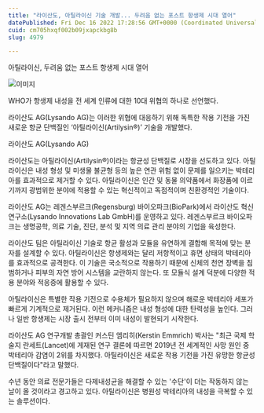 ```yaml
---
title: "라이산도, 아틸라이신 기술 개발... 두려움 없는 포스트 항생제 시대 열어"
datePublished: Fri Dec 16 2022 17:28:56 GMT+0000 (Coordinated Universal Time)
cuid: cm705hxqf002b09jxapckbg8b
slug: 4979

---
```



아틸라이신, 두려움 없는 포스트 항생제 시대 열어

![이미지](https://cdn.hashnode.com/res/hashnode/image/upload/v1739258319553/cb929a80-5c79-4a7d-adc0-94b0944b9e31.jpeg)

WHO가 항생제 내성을 전 세계 인류에 대한 10대 위협의 하나로 선언했다.

라이산도 AG(Lysando AG)는 이러한 위협에 대응하기 위해 독특한 작용 기전을 가진 새로운 항균 단백질인 ‘아틸라이신(Artilysin®)’ 기술을 개발했다.

라이산도 AG(Lysando AG)

라이산도는 아틸라이신(Artilysin®)이라는 항균성 단백질로 시장을 선도하고 있다. 아틸라이신은 내성 형성 및 미생물 불균형 등의 높은 연관 위험 없이 문제를 일으키는 박테리아를 효과적으로 제거할 수 있다. 아틸라이신은 인간 및 동물 의약품에서 화장품에 이르기까지 광범위한 분야에 적용할 수 있는 혁신적이고 독점적이며 친환경적인 기술이다.

라이산도 AG는 레겐스부르크(Regensburg) 바이오파크(BioPark)에서 라이산도 혁신 연구소(Lysando Innovations Lab GmbH)를 운영하고 있다. 레겐스부르크 바이오파크는 생명공학, 의료 기술, 진단, 분석 및 지역 의료 관리 분야의 기업을 육성한다.

라이산도 팀은 아틸라이신 기술로 항균 활성과 모듈을 유연하게 결합해 목적에 맞는 분자를 설계할 수 있다. 아틸라이신은 항생제와는 달리 저항적이고 휴면 상태의 박테리아를 효과적으로 공격한다. 이 기술은 국소적으로 작용하기 때문에 신체의 천연 장벽을 침범하거나 피부의 자연 방어 시스템을 교란하지 않는다. 또 모듈식 설계 덕분에 다양한 적용 분야와 적응증에 활용할 수 있다.

아틸라이신은 특별한 작용 기전으로 수용체가 필요하지 않으며 해로운 박테리아 세포가 빠르게 기계적으로 제거된다. 이런 메커니즘은 내성 형성에 대한 탄력성을 높인다. 그러나 일반 항생제는 시장 출시 전부터 이미 내성이 발현되기 시작한다.

라이산도 AG 연구개발 총괄인 커스틴 엠리히(Kerstin Emmrich) 박사는 "최근 국제 학술지 란세트(Lancet)에 게재된 연구 결론에 따르면 2019년 전 세계적인 사망 원인 중 박테리아 감염이 2위를 차지했다. 아틸라이신은 새로운 작용 기전을 가진 유망한 항균성 단백질이다"라고 말했다.

수년 동안 의료 전문가들은 다제내성균을 해결할 수 있는 '수단'이 더는 작동하지 않는 날이 올 것이라고 경고하고 있다. 아틸라이신은 병원성 박테리아의 내성을 극복할 수 있는 솔루션이다.